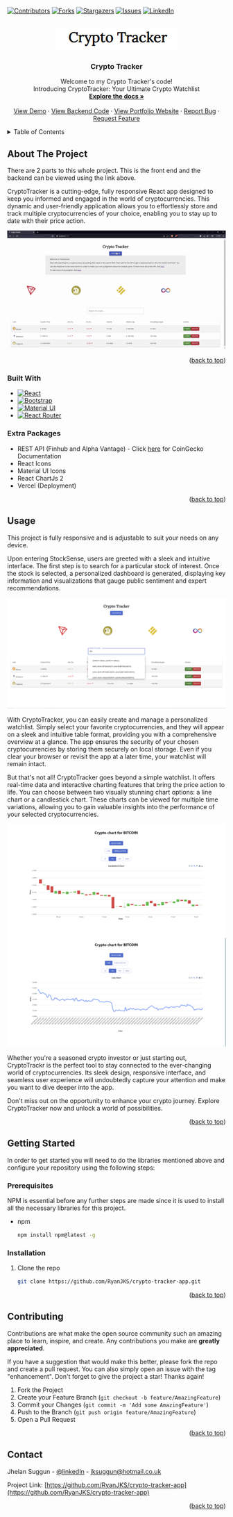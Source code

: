 <!-- Improved compatibility of back to top link: See: https://github.com/othneildrew/Best-README-Template/pull/73 -->

<a name="readme-top"></a>

[![Contributors][contributors-shield]][contributors-url]
[![Forks][forks-shield]][forks-url]
[![Stargazers][stars-shield]][stars-url]
[![Issues][issues-shield]][issues-url]
[![LinkedIn][linkedin-shield]][linkedin-url]

<!-- PROJECT LOGO -->
<br />
<div align="center">

<div align="center">
  <img src="/README/signature.PNG" alt="Logo">
</div>
<h3 align="center">Crypto Tracker</h3>

  <p align="center">
    Welcome to my Crypto Tracker's code!
    <br/>
    Introducing CryptoTracker: Your Ultimate Crypto Watchlist
    <br />
    <a href="https://github.com/RyanJKS/crypto-tracker-app/tree/master/src"><strong>Explore the docs »</strong></a>
    <br />
    <br />
    <a href="https://crypto-tracker-app-gamma.vercel.app/">View Demo</a>
    ·
    <a href="https://github.com/RyanJKS/crypto-tracker-backend">View Backend Code</a>
    ·
    <a href="https://jhelan.dev/">View Portfolio Website</a>
    ·
    <a href="https://github.com/RyanJKS/crypto-tracker-app/issues">Report Bug</a>
    ·
    <a href="https://github.com/RyanJKS/crypto-tracker-app/issues">Request Feature</a>
  </p>
</div>

<!-- TABLE OF CONTENTS -->
<details>
  <summary>Table of Contents</summary>
  <ol>
    <li>
      <a href="#about-the-project">About The Project</a>
      <ul>
        <li><a href="#built-with">Built With</a></li>
        <li><a href="#extra-packages">Extra Packages</a></li>
      </ul>
    </li>
    <li><a href="#usage">Usage</a></li>
    <li>
      <a href="#getting-started">Getting Started</a>
      <ul>
        <li><a href="#prerequisites">Prerequisites</a></li>
        <li><a href="#installation">Installation</a></li>
      </ul>
    </li>
    <!-- <li><a href="#roadmap">Roadmap</a></li> -->
    <li><a href="#contributing">Contributing</a></li>
    <!-- <li><a href="#license">License</a></li> -->
    <li><a href="#contact">Contact</a></li>
    <!-- <li><a href="#acknowledgments">Acknowledgments</a></li> -->
  </ol>
</details>

<!-- ABOUT THE PROJECT -->

## About The Project

There are 2 parts to this whole project. This is the front end and the backend can be viewed using the link above.

CryptoTracker is a cutting-edge, fully responsive React app designed to keep you informed and engaged in the world of cryptocurrencies. This dynamic and user-friendly application allows you to effortlessly store and track multiple cryptocurrencies of your choice, enabling you to stay up to date with their price action.

<!-- put gif video here og how it fully works -->

<div align="center">
  <img src="/README/intro.gif" alt="Usage GIF">
</div>

<p align="right">(<a href="#readme-top">back to top</a>)</p>

### Built With

- [![React][React.js]][React-url]
- [![Bootstrap][Bootstrap.com]][Bootstrap-url]
- [![Material UI][Material-UI.js]][Material-UI-url]
- [![React Router][ReactRouter.js]][ReactRouter-url]

### Extra Packages

- REST API (Finhub and Alpha Vantage) - Click <a href="https://www.coingecko.com/en/api/documentation"
                target="_blank"
                rel="noreferrer"> here</a> for CoinGecko Documentation
- React Icons
- Material UI Icons
- React ChartJs 2
- Vercel (Deployment)

<p align="right">(<a href="#readme-top">back to top</a>)</p>

<!-- USAGE EXAMPLES -->

## Usage

This project is fully responsive and is adjustable to suit your needs on any device.

Upon entering StockSense, users are greeted with a sleek and intuitive interface. The first step is to search for a particular stock of interest. Once the stock is selected, a personalized dashboard is generated, displaying key information and visualizations that gauge public sentiment and expert recommendations.

<div align="center">
  <img src="/README/search.PNG" alt="Search">
</div>

With CryptoTracker, you can easily create and manage a personalized watchlist. Simply select your favorite cryptocurrencies, and they will appear on a sleek and intuitive table format, providing you with a comprehensive overview at a glance. The app ensures the security of your chosen cryptocurrencies by storing them securely on local storage. Even if you clear your browser or revisit the app at a later time, your watchlist will remain intact.

But that's not all! CryptoTracker goes beyond a simple watchlist. It offers real-time data and interactive charting features that bring the price action to life. You can choose between two visually stunning chart options: a line chart or a candlestick chart. These charts can be viewed for multiple time variations, allowing you to gain valuable insights into the performance of your selected cryptocurrencies.

<div align="center">
  <img src="/README/candle.PNG" alt="Candle Chart">
</div>
<div align="center">
  <img src="/README/line.PNG" alt="Line Chart">
</div>

Whether you're a seasoned crypto investor or just starting out, CryptoTrackr is the perfect tool to stay connected to the ever-changing world of cryptocurrencies. Its sleek design, responsive interface, and seamless user experience will undoubtedly capture your attention and make you want to dive deeper into the app.

Don't miss out on the opportunity to enhance your crypto journey. Explore CryptoTracker now and unlock a world of possibilities.

<p align="right">(<a href="#readme-top">back to top</a>)</p>

<!-- GETTING STARTED -->

## Getting Started

In order to get started you will need to do the libraries mentioned above and configure your repository using the following steps:

### Prerequisites

NPM is essential before any further steps are made since it is used to install all the necessary libraries for this project.

- npm
  ```sh
  npm install npm@latest -g
  ```

### Installation

1. Clone the repo
   ```sh
   git clone https://github.com/RyanJKS/crypto-tracker-app.git
   ```

<p align="right">(<a href="#readme-top">back to top</a>)</p>

<!-- CONTRIBUTING -->

## Contributing

Contributions are what make the open source community such an amazing place to learn, inspire, and create. Any contributions you make are **greatly appreciated**.

If you have a suggestion that would make this better, please fork the repo and create a pull request. You can also simply open an issue with the tag "enhancement".
Don't forget to give the project a star! Thanks again!

1. Fork the Project
2. Create your Feature Branch (`git checkout -b feature/AmazingFeature`)
3. Commit your Changes (`git commit -m 'Add some AmazingFeature'`)
4. Push to the Branch (`git push origin feature/AmazingFeature`)
5. Open a Pull Request

<p align="right">(<a href="#readme-top">back to top</a>)</p>

## Contact

Jhelan Suggun - [@linkedIn](https://www.linkedin.com/in/jhelan-suggun-jks7n99/) - jksuggun@hotmail.co.uk

Project Link: [https://github.com/RyanJKS/crypto-tracker-app](https://github.com/RyanJKS/crypto-tracker-app)

<p align="right">(<a href="#readme-top">back to top</a>)</p>

[contributors-shield]: https://img.shields.io/github/contributors/RyanJKS/crypto-tracker-app.svg?style=for-the-badge
[contributors-url]: https://github.com/RyanJKS/crypto-tracker-app/graphs/contributors
[forks-shield]: https://img.shields.io/github/forks/RyanJKS/crypto-tracker-app.svg?style=for-the-badge
[forks-url]: https://github.com/RyanJKS/crypto-tracker-app/network/members
[stars-shield]: https://img.shields.io/github/stars/RyanJKS/crypto-tracker-app.svg?style=for-the-badge
[stars-url]: https://github.com/RyanJKS/crypto-tracker-app/stargazers
[issues-shield]: https://img.shields.io/github/issues/RyanJKS/crypto-tracker-app.svg?style=for-the-badge
[issues-url]: https://github.com/RyanJKS/crypto-tracker-app/issues
[license-shield]: https://img.shields.io/github/license/RyanJKS/crypto-tracker-app.svg?style=for-the-badge
[license-url]: https://github.com/RyanJKS/crypto-tracker-app/blob/master/LICENSE.txt
[linkedin-shield]: https://img.shields.io/badge/-LinkedIn-black.svg?style=for-the-badge&logo=linkedin&colorB=555
[linkedin-url]: https://www.linkedin.com/in/jhelan-suggun-jks7n99/
[product-screenshot]: images/screenshot.png
[React.js]: https://img.shields.io/badge/React-20232A?style=for-the-badge&logo=react&logoColor=61DAFB
[React-url]: https://reactjs.org/
[Bootstrap.com]: https://img.shields.io/badge/Bootstrap-563D7C?style=for-the-badge&logo=bootstrap&logoColor=white
[Bootstrap-url]: https://getbootstrap.com
[Material-UI.js]: https://img.shields.io/badge/MUI-007FFF?style=for-the-badge&logo=MUI&logoColor=white
[Material-UI-url]: https://mui.com/material-ui/getting-started/overview/
[ReactRouter.js]: https://img.shields.io/badge/ReactRouter-007FFF?style=for-the-badge&logo=React-Router&logoColor=white
[ReactRouter-url]: https://reactrouter.com/en/main
